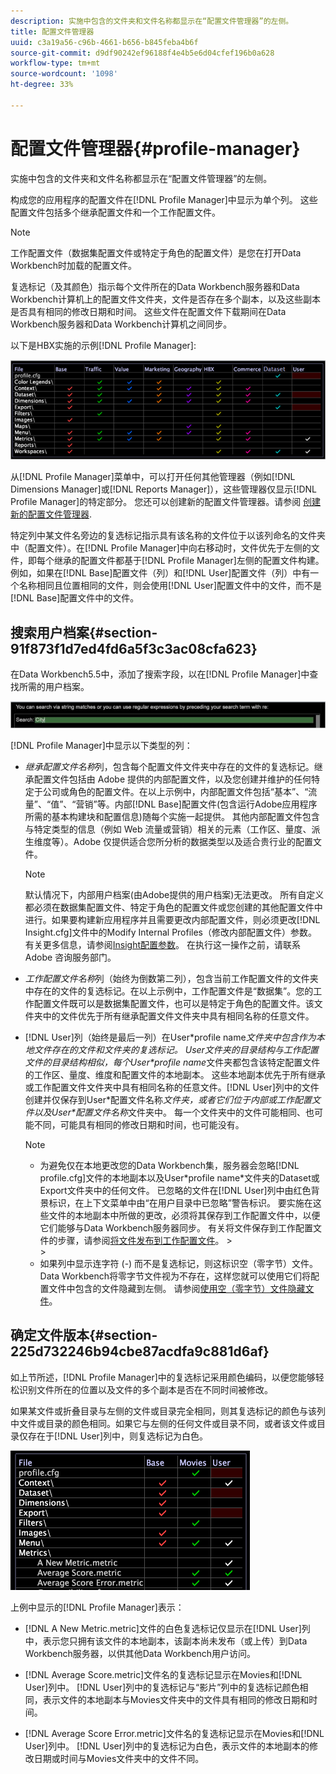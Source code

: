 ```yaml
---
description: 实施中包含的文件夹和文件名称都显示在“配置文件管理器”的左侧。
title: 配置文件管理器
uuid: c3a19a56-c96b-4661-b656-b845feba4b6f
source-git-commit: d9df90242ef96188f4e4b5e6d04cfef196b0a628
workflow-type: tm+mt
source-wordcount: '1098'
ht-degree: 33%

---
```



# 配置文件管理器{#profile-manager}

实施中包含的文件夹和文件名称都显示在“配置文件管理器”的左侧。

构成您的应用程序的配置文件在[!DNL Profile Manager]中显示为单个列。 这些配置文件包括多个继承配置文件和一个工作配置文件。

>[!NOTE]
>
>工作配置文件（数据集配置文件或特定于角色的配置文件）是您在打开Data Workbench时加载的配置文件。

复选标记（及其颜色）指示每个文件所在的Data Workbench服务器和Data Workbench计算机上的配置文件文件夹，文件是否存在多个副本，以及这些副本是否具有相同的修改日期和时间。 这些文件在配置文件下载期间在Data Workbench服务器和Data Workbench计算机之间同步。

以下是HBX实施的示例[!DNL Profile Manager]:

![](assets/client-prof.png)

从[!DNL Profile Manager]菜单中，可以打开任何其他管理器（例如[!DNL Dimensions Manager]或[!DNL Reports Manager]），这些管理器仅显示[!DNL Profile Manager]的特定部分。 您还可以创建新的配置文件管理器。请参阅 [创建新的配置文件管理器](../../../../home/c-get-started/c-intf-anlys-ftrs/c-cstm-prof-files-mgrs/c-new-prof-mgrs.md#concept-0021e006523e4d538aaa16322731d9d3).

特定列中某文件名旁边的复选标记指示具有该名称的文件位于以该列命名的文件夹中（配置文件）。在[!DNL Profile Manager]中向右移动时，文件优先于左侧的文件，即每个继承的配置文件都基于[!DNL Profile Manager]左侧的配置文件构建。 例如，如果在[!DNL Base]配置文件（列）和[!DNL User]配置文件（列）中有一个名称相同且位置相同的文件，则会使用[!DNL User]配置文件中的文件，而不是[!DNL Base]配置文件中的文件。

## 搜索用户档案{#section-91f873f1d7ed4fd6a5f3c3ac08cfa623}

在Data Workbench5.5中，添加了搜索字段，以在[!DNL Profile Manager]中查找所需的用户档案。

![](assets/client-prof2.png)

[!DNL Profile Manager]中显示以下类型的列：

* *继承配置文件名称*&#x200B;列，包含每个配置文件文件夹中存在的文件的复选标记。继承配置文件包括由 Adobe 提供的内部配置文件，以及您创建并维护的任何特定于公司或角色的配置文件。在以上示例中，内部配置文件包括“基本”、“流量”、“值”、“营销”等。内部[!DNL Base]配置文件(包含运行Adobe应用程序所需的基本构建块和配置信息)随每个实施一起提供。 其他内部配置文件包含与特定类型的信息（例如 Web 流量或营销）相关的元素（工作区、量度、派生维度等）。Adobe 仅提供适合您所分析的数据类型以及适合贵行业的配置文件。

   >[!NOTE]
   >
   >默认情况下，内部用户档案(由Adobe提供的用户档案)无法更改。 所有自定义都必须在数据集配置文件、特定于角色的配置文件或您创建的其他配置文件中进行。如果要构建新应用程序并且需要更改内部配置文件，则必须更改[!DNL Insight.cfg]文件中的Modify Internal Profiles（修改内部配置文件）参数。 有关更多信息，请参阅[Insight配置参数](../../../../home/c-get-started/c-insght-config-param.md#concept-14da97d0756348e885c08ca9e866074b)。 在执行这一操作之前，请联系 Adobe 咨询服务部门。

* *工作配置文件名称*&#x200B;列（始终为倒数第二列），包含当前工作配置文件的文件夹中存在的文件的复选标记。在以上示例中，工作配置文件是“数据集”。您的工作配置文件既可以是数据集配置文件，也可以是特定于角色的配置文件。该文件夹中的文件优先于所有继承配置文件文件夹中具有相同名称的任意文件。
* [!DNL User]列（始终是最后一列）在User\*profile name*文件夹中包含作为本地文件存在的文件和文件夹的复选标记。 User文件夹的目录结构与工作配置文件的目录结构相似，每个User\*profile name*文件夹都包含该特定配置文件的工作区、量度、维度和配置文件的本地副本。 这些本地副本优先于所有继承或工作配置文件文件夹中具有相同名称的任意文件。[!DNL User]列中的文件创建并仅保存到User\*配置文件名称*文件夹，或者它们位于内部或工作配置文件以及User\*配置文件名称*文件夹中。 每一个文件夹中的文件可能相同、也可能不同，可能具有相同的修改日期和时间，也可能没有。

   >[!NOTE]
   >
   >
   >    
   >    
   >    * 为避免仅在本地更改您的Data Workbench集，服务器会忽略[!DNL profile.cfg]文件的本地副本以及User\*profile name*文件夹的Dataset或Export文件夹中的任何文件。 已忽略的文件在[!DNL User]列中由红色背景标识，在上下文菜单中由“在用户目录中已忽略”警告标识。 要实施在这些文件的本地副本中所做的更改，必须将其保存到工作配置文件中，以便它们能够与Data Workbench服务器同步。 有关将文件保存到工作配置文件的步骤，请参阅[将文件发布到工作配置文件](../../../../home/c-get-started/c-admin-intrf/c-prof-mgr/t-pub-files-wkg-prof.md#task-a0106e010c834d16bd60eef4721b6af9)。
      >    
      >    
   * 如果列中显示连字符 (-) 而不是复选标记，则这标识空（零字节）文件。Data Workbench将零字节文件视为不存在，这样您就可以使用它们将配置文件中包含的文件隐藏到左侧。 请参阅[使用空（零字节）文件隐藏文件](../../../../home/c-get-started/c-admin-intrf/c-prof-mgr/c-empty-files.md#concept-e776fac9e5904bed8c13b9d5eb17c491)。


## 确定文件版本{#section-225d732246b94cbe87acdfa9c881d6af}

如上节所述，[!DNL Profile Manager]中的复选标记采用颜色编码，以便您能够轻松识别文件所在的位置以及文件的多个副本是否在不同时间被修改。

如果某文件或折叠目录与左侧的文件或目录完全相同，则其复选标记的颜色与该列中文件或目录的颜色相同。如果它与左侧的任何文件或目录不同，或者该文件或目录仅存在于[!DNL User]列中，则复选标记为白色。

![](assets/vis_ProfMgr_LocalFiles.png)

上例中显示的[!DNL Profile Manager]表示：

* [!DNL A New Metric.metric]文件的白色复选标记仅显示在[!DNL User]列中，表示您只拥有该文件的本地副本，该副本尚未发布（或上传）到Data Workbench服务器，以供其他Data Workbench用户访问。

* [!DNL Average Score.metric]文件名的复选标记显示在Movies和[!DNL User]列中。 [!DNL User]列中的复选标记与“影片”列中的复选标记颜色相同，表示文件的本地副本与Movies文件夹中的文件具有相同的修改日期和时间。

* [!DNL Average Score Error.metric]文件名的复选标记显示在Movies和[!DNL User]列中。 [!DNL User]列中的复选标记为白色，表示文件的本地副本的修改日期或时间与Movies文件夹中的文件不同。

